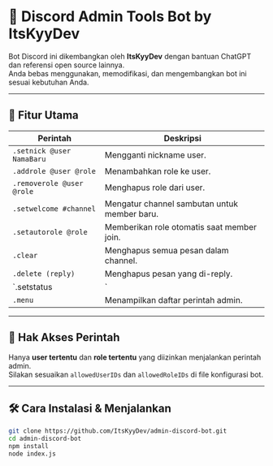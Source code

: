 # 🤖 Discord Admin Tools Bot by ItsKyyDev

Bot Discord ini dikembangkan oleh **ItsKyyDev** dengan bantuan ChatGPT dan referensi open source lainnya.  
Anda bebas menggunakan, memodifikasi, dan mengembangkan bot ini sesuai kebutuhan Anda.

---

## 🚀 Fitur Utama

| Perintah | Deskripsi |
|----------|-----------|
| `.setnick @user NamaBaru` | Mengganti nickname user. |
| `.addrole @user @role` | Menambahkan role ke user. |
| `.removerole @user @role` | Menghapus role dari user. |
| `.setwelcome #channel` | Mengatur channel sambutan untuk member baru. |
| `.setautorole @role` | Memberikan role otomatis saat member join. |
| `.clear` | Menghapus semua pesan dalam channel. |
| `.delete (reply)` | Menghapus pesan yang di-reply. |
| `.setstatus <tipe> | <pesan>` | Mengatur status bot (Playing, Watching, Listening). |
| `.menu` | Menampilkan daftar perintah admin. |

---

## 🔐 Hak Akses Perintah

Hanya **user tertentu** dan **role tertentu** yang diizinkan menjalankan perintah admin.  
Silakan sesuaikan `allowedUserIDs` dan `allowedRoleIDs` di file konfigurasi bot.

---

## 🛠️ Cara Instalasi & Menjalankan

```bash
git clone https://github.com/ItsKyyDev/admin-discord-bot.git
cd admin-discord-bot
npm install
node index.js


